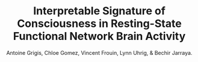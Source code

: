 ---
author: Antoine Grigis, Chloe Gomez, Vincent Frouin, Lynn Uhrig, & Bechir Jarraya.
title: Interpretable Signature of Consciousness in Resting-State Functional Network Brain Activity
year: 2022
type: inproceedings
doi: 10.1007/978-3-031-16431-6\_25
booktitle: MEDICAL IMAGE COMPUTING AND COMPUTER ASSISTED INTERVENTION, MICCAI 2022, PT I
team: yes
volume: 13431
pages: 261-270
---